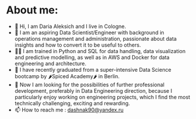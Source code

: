 # About me:
- 👋 Hi, I am Daria Aleksich and I live in Cologne.
- 💞️ I am an aspiring Data Scientist/Engineer with background in operations management and administration, passionate about data insights and how to convert it to be useful to others.
- 💪🏻 I am trained in Python and SQL for data handling, data visualization and predictive modelling, as well as in AWS and Docker for data engineering and architecture.
- 🌱 I have recently graduated from a super-intensive Data Science bootcamp by 🌶Spiced Academy🌶 in Berlin.
- 👀 Now I am looking for the possibilities of further professional development, preferably in Data Engineering direction, because I particularly enjoy working on engineering projects, which I find the most technically challenging, exciting and rewarding.
- 📫 How to reach me : dashnak90@yandex.ru 

<!---
dashnak90/dashnak90 is a ✨ special ✨ repository because its `README.md` (this file) appears on your GitHub profile.
You can click the Preview link to take a look at your changes.
--->
